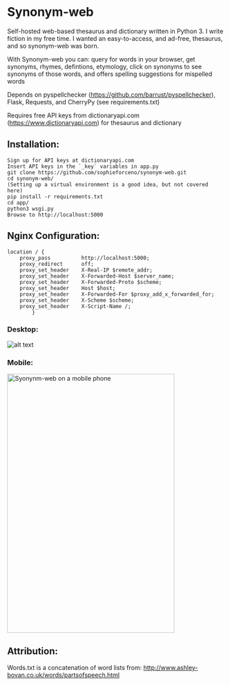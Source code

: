 # Synonym-web
Self-hosted web-based thesaurus and dictionary written in Python 3. I write fiction in my free time.
I wanted an easy-to-access, and ad-free, thesaurus, and so synonym-web was born. 

With Synonym-web you can: query for words in your browser, get synonyms, rhymes, defintions, etymology,
click on synonyms to see synonyms of those words, and offers spelling suggestions for mispelled words

Depends on pyspellchecker (https://github.com/barrust/pyspellchecker), Flask, Requests, and CherryPy (see requirements.txt)

Requires free API keys from dictionaryapi.com (https://www.dictionaryapi.com) for thesaurus and dictionary

## Installation:
	Sign up for API keys at dictionaryapi.com 
	Insert API keys in the `_key` variables in app.py
    git clone https://github.com/sophieforceno/synonym-web.git
    cd synonym-web/
    (Setting up a virtual environment is a good idea, but not covered here)
    pip install -r requirements.txt
    cd app/ 
	python3 wsgi.py
    Browse to http://localhost:5000

## Nginx Configuration:
    location / {
		proxy_pass			http://localhost:5000;
		proxy_redirect		off;
		proxy_set_header	X-Real-IP $remote_addr;
		proxy_set_header	X-Forwarded-Host $server_name;
		proxy_set_header	X-Forwarded-Proto $scheme;
		proxy_set_header    Host $host;                                                                               
		proxy_set_header    X-Forwarded-For $proxy_add_x_forwarded_for;                                               
		proxy_set_header    X-Scheme $scheme;                                                                         
		proxy_set_header    X-Script-Name /;
			}

### Desktop:
![alt text](https://raw.githubusercontent.com/sophieforceno/synonym-web/master/synonymweb-ui-desktop.png "Synonym-web on the desktop")

### Mobile:
<img src="https://raw.githubusercontent.com/sophieforceno/synonym-web/master/synonymweb-ui-mobile.jpg" title="Syonynm-web on a mobile phone" height="600" width="387"></img>

## Attribution:
Words.txt is a concatenation of word lists from: 
http://www.ashley-bovan.co.uk/words/partsofspeech.html
